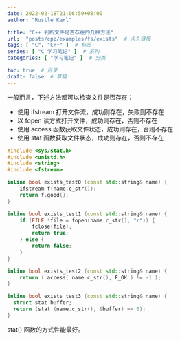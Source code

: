 ```yaml
---
date: 2022-02-18T21:06:59+08:00
author: "Rustle Karl"

title: "C++ 判断文件是否存在的几种方法"
url:  "posts/cpp/examples/fs/exists"  # 永久链接
tags: [ "C", "C++" ]  # 标签
series: [ "C 学习笔记" ]  # 系列
categories: [ "学习笔记" ]  # 分类

toc: true  # 目录
draft: false  # 草稿
---
```


一般而言，下述方法都可以检查文件是否存在：

- 使用 ifstream 打开文件流，成功则存在，失败则不存在
- 以 fopen 读方式打开文件，成功则存在，否则不存在
- 使用 access 函数获取文件状态，成功则存在，否则不存在
- 使用 stat 函数获取文件状态，成功则存在，否则不存在

```c++
#include <sys/stat.h>
#include <unistd.h>
#include <string>
#include <fstream>

inline bool exists_test0 (const std::string& name) {
    ifstream f(name.c_str());
    return f.good();
}

inline bool exists_test1 (const std::string& name) {
    if (FILE *file = fopen(name.c_str(), "r")) {
        fclose(file);
        return true;
    } else {
        return false;
    }   
}

inline bool exists_test2 (const std::string& name) {
    return ( access( name.c_str(), F_OK ) != -1 );
}

inline bool exists_test3 (const std::string& name) {
  struct stat buffer;   
  return (stat (name.c_str(), &buffer) == 0); 
}
```

stat() 函数的方式性能最好。
